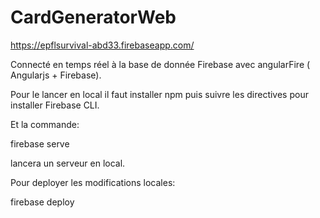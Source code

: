 # CardGeneratorWeb

https://epflsurvival-abd33.firebaseapp.com/

Connecté en temps réel à la base de donnée Firebase avec angularFire ( Angularjs + Firebase).

Pour le lancer en local il faut installer npm puis suivre les directives pour installer Firebase CLI.

Et la commande:

firebase serve

lancera un serveur en local.

Pour deployer les modifications locales:

firebase deploy
